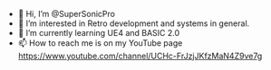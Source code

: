 - 👋 Hi, I’m @SuperSonicPro
- 👀 I’m interested in Retro development and systems in general.
- 🌱 I’m currently learning UE4 and BASIC 2.0
- 📫 How to reach me is on my YouTube page https://www.youtube.com/channel/UCHc-FrJzjJKfzMaN4Z9ve7g
